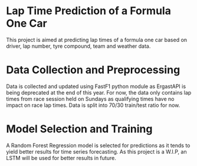 # Lap Time Prediction of a Formula One Car
This project is aimed at predicting lap times of a formula one car based on driver, lap number, tyre compound, team and weather data.

# Data Collection and Preprocessing
Data is collected and updated using FastF1 python module as ErgastAPI is being deprecated at the end of this year.
For now, the data only contains lap times from race session held on Sundays as qualifying times have no impact on race lap times.
Data is split into 70/30 train/test ratio for now.

# Model Selection and Training
A Random Forest Regression model is selected for predictions as it tends to yield better results for time series forecasting.
As this project is a W.I.P, an LSTM will be used for better results in future.
